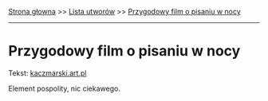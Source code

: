 [Strona głowna](../index.md) >> [Lista utworów](../list.md) >> [Przygodowy film o pisaniu w nocy](490.md)

---

# Przygodowy film o pisaniu w nocy

Tekst: [kaczmarski.art.pl](https://www.kaczmarski.art.pl/tworczosc/wiersze/przygodowy-film-o-pisaniu-w-nocy/)

Element pospolity, nic ciekawego.